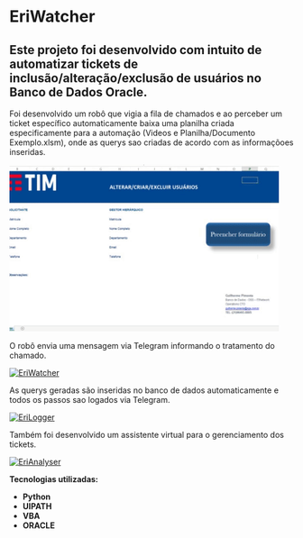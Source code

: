 # EriWatcher

## Este projeto foi desenvolvido com intuito de automatizar tickets de inclusão/alteração/exclusão de usuários no Banco de Dados Oracle.  

Foi desenvolvido um robô que vigia a fila de chamados e ao perceber um ticket específico automaticamente baixa uma planilha criada especificamente para a automação (Videos e Planilha/Documento Exemplo.xlsm), onde as querys sao criadas de acordo com as informaçõoes inseridas.

![](planilha.gif)

O robô envia uma mensagem via Telegram informando o tratamento do chamado.

[![EriWatcher](http://img.youtube.com/vi/uUxGFBJANvc/0.jpg)](http://www.youtube.com/watch?v=uUxGFBJANvc "EriWatcher")

As querys geradas são inseridas no banco de dados automaticamente e todos os passos sao logados via Telegram.

[![EriLogger](http://img.youtube.com/vi/GJ2sm3r6_RY/0.jpg)](http://www.youtube.com/watch?v=GJ2sm3r6_RY "EriLogger")

Também foi desenvolvido um assistente virtual para o gerenciamento dos tickets.

[![EriAnalyser](http://img.youtube.com/vi/-FPISTia8pE/0.jpg)](http://www.youtube.com/watch?v=-FPISTia8pE "EriAnalyser")




**Tecnologias utilizadas:**

  * **Python**
  * **UIPATH**
  * **VBA**
  * **ORACLE**
